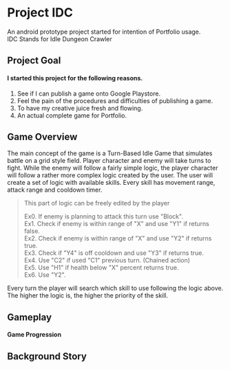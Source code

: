 # Project IDC
An android prototype project started for intention of Portfolio usage.  
IDC Stands for Idle Dungeon Crawler

## Project Goal
#### I started this project for the following reasons.
1. See if I can publish a game onto Google Playstore.
2. Feel the pain of the procedures and difficulties of publishing a game.
3. To have my creative juice fresh and flowing.
4. An actual complete game for Portfolio.

## Game Overview
The main concept of the game is a Turn-Based Idle Game that simulates battle on a grid style field. Player character and enemy will take turns to fight. While the enemy will follow a fairly simple logic, the player character will follow a rather more complex logic created by the user. The user will create a set of logic with available skills. Every skill has movement range, attack range and cooldown timer.  
> This part of logic can be freely edited by the player  
>   
> Ex0. If enemy is planning to attack this turn use "Block".  
> Ex1. Check if enemy is within range of "X" and use "Y1" if returns false.  
> Ex2. Check if enemy is within range of "X" and use "Y2" if returns true.  
> Ex3. Check if "Y4" is off cooldown and use "Y3" if returns true.  
> Ex4. Use "C2" if used "C1" previous turn. (Chained action)  
> Ex5. Use "H1" if health below "X" percent returns true.  
> Ex6. Use "Y2".  

Every turn the player will search which skill to use following the logic above.  
The higher the logic is, the higher the priority of the skill.  

## Gameplay




#### Game Progression
## Background Story
